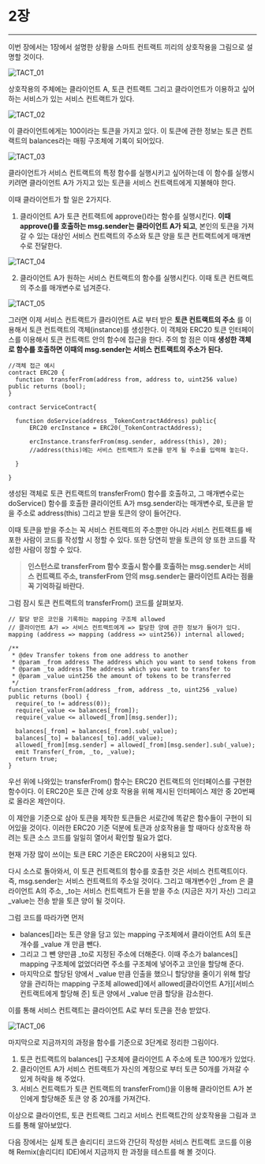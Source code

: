 # 2장
---

이번 장에서는 1장에서 설명한 상황을 스마트 컨트랙트 끼리의 상호작용을 그림으로 설명할 것이다.

![TACT_01](images/TCAT_01.png)

상호작용의 주체에는 클라이언트 A, 토큰 컨트랙트 그리고 클라이언트가 이용하고 싶어하는 서비스가 있는 서비스 컨트랙트가 있다.

![TACT_02](images/TCAT_02.png)

이 클라이언트에게는 100이라는 토큰을 가지고 있다.
이 토큰에 관한 정보는 토큰 컨트랙트의 balances라는 매핑 구조체에 기록이 되어있다.

![TACT_03](images/TCAT_03.png)

클라이언트가 서비스 컨트랙트의 특정 함수를 실행시키고 싶어하는데 이 함수를 실행시키려면 클라이언트 A가 가지고 있는 토큰을 서비스 컨트랙트에게 지불해야 한다.

이때 클라이언트가 할 일은 2가지다.

1. 클라이언트 A가 토큰 컨트랙트에 approve()라는 함수를 실행시킨다. **이때 approve()를 호출하는 msg.sender는 클라이언트 A가 되고**, 본인의 토큰을 가져갈 수 있는 대상인 서비스 컨트랙트의 주소와 토큰 양을 토큰 컨트랙트에게 매개변수로 전달한다.

![TACT_04](images/TCAT_04.png)

2. 클라이언트 A가 원하는 서비스 컨트랙트의 함수를 실행시킨다. 이때 토큰 컨트랙트의 주소를 매개변수로 넘겨준다.

![TACT_05](images/TCAT_05.png)

그러면 이제 서비스 컨트랙트가 클라이언트 A로 부터 받은 **토큰 컨트랙트의 주소** 를 이용해서 토큰 컨트랙트의 객체(instance)를 생성한다. 이 객체와 ERC20 토큰 인터페이스를 이용해서 토큰 컨트랙트 안의 함수에 접근을 한다.
주의 할 점은 이때 **생성한 객체로 함수를 호출하면 이때의 msg.sender는 서비스 컨트랙트의 주소가 된다.**

~~~
//객체 접근 예시
contract ERC20 {  
  function  transferFrom(address from, address to, uint256 value) public returns (bool);
}

contract ServiceContract{

  function doService(address _TokenContractAddress) public{
      ERC20 ercInstance = ERC20(_TokenContractAddress);

      ercInstance.transferFrom(msg.sender, address(this), 20);
      //address(this)에는 서비스 컨트랙트가 토큰을 받게 될 주소를 입력해 놓는다.

  }

}
~~~

생성된 객체로 토큰 컨트랙트의 transferFrom() 함수를 호출하고, 그 매개변수로는 doService() 함수를 호출한 클라이언트 A가 msg.sender라는 매개변수로, 토큰을 받을 주소로 address(this) 그리고 받을 토큰의 양이 들어간다.

이때 토큰을 받을 주소는 꼭 서비스 컨트랙트의 주소뿐만 아니라 서비스 컨트랙트를 배포한 사람이 코드를 작성할 시 정할 수 있다.
또한 당연히 받을 토큰의 양 또한 코드를 작성한 사람이 정할 수 있다.

> **인스턴스로 transferFrom 함수 호출시 함수를 호출하는 msg.sender는 서비스 컨트랙트 주소, transferFrom 안의 msg.sender는 클라이언트 A라는 점을 꼭 기억하길 바란다.**

그럼 잠시 토큰 컨트랙트의 transferFrom() 코드를 살펴보자.

~~~
// 할당 받은 코인을 기록하는 mapping 구조체 allowed
// 클라이언트 A가 => 서비스 컨트랙트에게 => 할당한 양에 관한 정보가 들어가 있다.
mapping (address => mapping (address => uint256)) internal allowed;

/**
 * @dev Transfer tokens from one address to another
 * @param _from address The address which you want to send tokens from
 * @param _to address The address which you want to transfer to
 * @param _value uint256 the amount of tokens to be transferred
 */
function transferFrom(address _from, address _to, uint256 _value) public returns (bool) {
  require(_to != address(0));
  require(_value <= balances[_from]);
  require(_value <= allowed[_from][msg.sender]);

  balances[_from] = balances[_from].sub(_value);
  balances[_to] = balances[_to].add(_value);
  allowed[_from][msg.sender] = allowed[_from][msg.sender].sub(_value);
  emit Transfer(_from, _to, _value);
  return true;
}
~~~

우선 위에 나와있는 transferFrom() 함수는 ERC20 컨트랙트의 인터페이스를 구현한 함수이다.
이 ERC20은 토큰 간에 상호 작용을 위해 제시된 인터페이스 제안 중 20번째로 올라온 제안이다.

이 제안을 기준으로 삼아 토큰을 제작한 토큰들은 서로간에 똑같은 함수들이 구현이 되어있을 것이다.
이러한 ERC20 기준 덕분에 토큰과 상호작용을 할 때마다 상호작용 하려는 토큰 소스 코드를 일일히 열어서 확인할 필요가 없다.

현재 가장 많이 쓰이는 토큰 ERC 기준은 ERC20이 사용되고 있다.

다시 소스로 돌아와서, 이 토큰 컨트랙트의 함수를 호출한 것은 서비스 컨트랙트이다.
즉, msg.sender는 서비스 컨트랙트의 주소일 것이다. 그리고 매개변수인 \_from 은 클라이언트 A의 주소, \_to는 서비스 컨트랙트가 돈을 받을 주소 (지금은 자기 자신) 그리고 \_value는 전송 받을 토큰 양이 될 것이다.

그럼 코드를 따라가면 먼저

- balances[]라는 토큰 양을 담고 있는 mapping 구조체에서 클라이언트 A의 토큰 개수를 \_value 개 만큼 뺀다.
- 그리고 그 뺀 양만큼 \_to로 지정된 주소에 더해준다. 이때 주소가 balances[] mapping 구조체에 없었더라면 주소를 구조체에 넣어주고 코인을 할당해 준다.
- 마지막으로 할당된 양에서 \_value 만큼 인출을 했으니 할당양을 줄이기 위해 할당양을 관리하는 mapping 구조체 allowed[]에서 allowed\[클라이언트 A가][서비스 컨트랙트에게 할당해 준] 토큰 양에서 \_value 만큼 할당을 감소한다.

이를 통해 서비스 컨트랙트는 클라이언트 A로 부터 토큰을 전송 받았다.

![TACT_06](images/TCAT_06.png)

마지막으로 지금까지의 과정을 함수를 기준으로 3단계로 정리한 그림이다.
1. 토큰 컨트랙트의 balances[] 구조체에 클라이언트 A 주소에 토큰 100개가 있었다.
2. 클라이언트 A가 서비스 컨트랙트가 자신의 계정으로 부터 토큰 50개를 가져갈 수 있게 허락을 해 주었다.
3. 서비스 컨트랙트가 토큰 컨트랙트의 transferFrom()을 이용해 클라이언트 A가 본인에게 할당해준 토큰 양 중 20개를 가져간다.

이상으로 클라이언트, 토큰 컨트랙트 그리고 서비스 컨트랙트간의 상호작용을 그림과 코드를 통해 알아보았다.

다음 장에서는 실제 토큰 솔리디티 코드와 간단히 작성한 서비스 컨트랙트 코드를 이용해 Remix(솔리디티 IDE)에서 지금까지 한 과정을 테스트를 해 볼 것이다.
